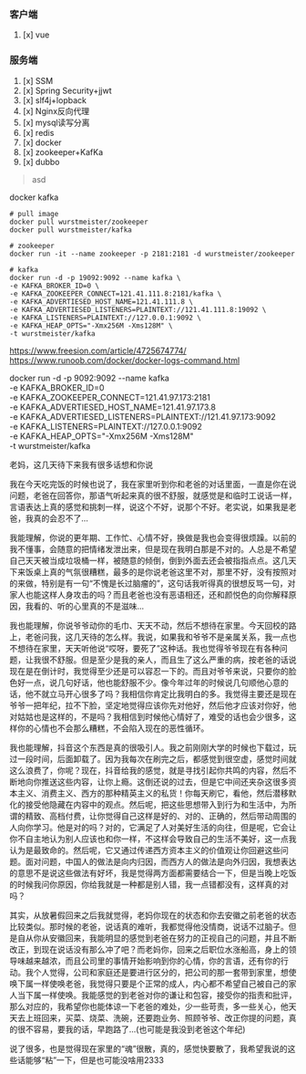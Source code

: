 ### 客户端
1. [x] vue
### 服务端
1. [x] SSM
2. [x] Spring Security+jjwt
3. [x] slf4j+lopback
4. [x] Nginx反向代理
5. [x] mysql读写分离
6. [x] redis
7. [x] docker
8. [x] zookeeper+KafKa
9. [x] dubbo


>asd

docker kafka
```shell
# pull image
docker pull wurstmeister/zookeeper
docker pull wurstmeister/kafka
```
```shell
# zookeeper
docker run -it --name zookeeper -p 2181:2181 -d wurstmeister/zookeeper
```
```shell
# kafka
docker run -d -p 19092:9092 --name kafka \
-e KAFKA_BROKER_ID=0 \
-e KAFKA_ZOOKEEPER_CONNECT=121.41.111.8:2181/kafka \
-e KAFKA_ADVERTIESED_HOST_NAME=121.41.111.8 \
-e KAFKA_ADVERTIESED_LISTENERS=PLAINTEXT://121.41.111.8:19092 \
-e KAFKA_LISTENERS=PLAINTEXT://127.0.0.1:9092 \
-e KAFKA_HEAP_OPTS="-Xmx256M -Xms128M" \
-t wurstmeister/kafka
```
https://www.freesion.com/article/4725674774/
https://www.runoob.com/docker/docker-logs-command.html

docker run -d -p 9092:9092 --name kafka \
-e KAFKA_BROKER_ID=0 \
-e KAFKA_ZOOKEEPER_CONNECT=121.41.97.173:2181 \
-e KAFKA_ADVERTIESED_HOST_NAME=121.41.97.173.8 \
-e KAFKA_ADVERTIESED_LISTENERS=PLAINTEXT://121.41.97.173:9092 \
-e KAFKA_LISTENERS=PLAINTEXT://127.0.0.1:9092 \
-e KAFKA_HEAP_OPTS="-Xmx256M -Xms128M" \
-t wurstmeister/kafka


老妈，这几天待下来我有很多话想和你说

我在今天吃完饭的时候也说了，我在家里听到你和老爸的对话里面，一直是你在说问题，老爸在回答你，那语气听起来真的很不舒服，就感觉是和临时工说话一样，言语表达上真的感觉和挑刺一样，说这个不好，说那个不好。老实说，如果我是老爸，我真的会忍不了...

我能理解，你说的更年期、工作忙、心情不好，换做是我也会变得很烦躁。以前的我不懂事，会随意的把情绪发泄出来，但是现在我明白那是不对的。人总是不希望自己天天被当成垃圾桶一样，被随意的倾倒，倒到外面去还会被指指点点。这几天下来饭桌上真的气氛很糟糕，最多的是你说老爸这里不对，那里不好，没有按照对的来做，特别是有一句“不愧是长过脑瘤的”，这句话我听得真的很想反骂一句，对家人也能这样人身攻击的吗？而且老爸也没有恶语相还，还和颜悦色的向你解释原因，我看的、听的心里真的不是滋味...

我也能理解，你说爷爷动你的毛巾、天天不动，然后不想待在家里。今天回校的路上，老爸问我，这几天待的怎么样。我说，如果我和爷爷不是亲属关系，我一点也不想待在家里，天天听他说“哎呀，要死了”这种话。我也觉得爷爷现在有各种问题，让我很不舒服。但是至少是我的亲人，而且生了这么严重的病，按老爸的话说现在是在倒计时，我觉得至少还是可以容忍一下的。而且对爷爷来说，只要你的脸色好一点，说几句好话，他也能舒服不少。像今年过年的时候说几句顺他心意的话，他不就立马开心很多了吗？我相信你肯定比我明白的多。我觉得主要还是现在爷爷一把年纪，拉不下脸，坚定地觉得应该你先对他好，然后他才应该对你好，他对姑姑也是这样的，不是吗？我相信到时候他心情好了，难受的话也会少很多，这样你的心情也不会那么糟糕，不会陷入现在的恶性循环。

我也能理解，抖音这个东西是真的很吸引人。我之前刚刚大学的时候也下载过，玩过一段时间，后面卸载了。因为我每次在刷完之后，都感觉到很空虚，感觉时间就这么浪费了，你呢？现在，抖音给我的感觉，就是寻找引起你共鸣的内容，然后不断地向你推送这些内容，让你上瘾。这倒还说的过去，但是它中间还夹杂这很多资本主义、消费主义、西方的那种精英主义的私货！你每天刷它，看他，然后潜移默化的接受他隐藏在内容中的观点。然后呢，把这些思想带入到行为和生活中，为所谓的精致、高档付费，让你觉得自己这样是好的、对的、正确的，然后带动周围的人向你学习。他是对的吗？对的，它满足了人对美好生活的向往，但是呢，它会让你不自主地认为别人应该也和你一样，不这样会导致自己的生活不美好，这一点我认为是最致命的。然后呢，它又通过传递西方资本主义的价值观让你回避这些问题。面对问题，中国人的做法是向内归因，而西方人的做法是向外归因，我想表达的意思不是说这些做法有好坏，我是觉得两方面都需要结合一下，但是当晚上吃饭的时候我问你原因，你给我就是一种都是别人错，我一点错都没有，这样真的对吗？

其实，从放暑假回来之后我就觉得，老妈你现在的状态和你去安徽之前老爸的状态比较类似。那时候的老爸，说话真的难听，我都觉得他没情商，说话不过脑子。但是自从你从安徽回来，我能明显的感觉到老爸在努力的正视自己的问题，并且不断改正，到现在说话没有那么冲了吧？而老妈你，回来之后职位水涨船高，身上的领导味越来越浓，而且公司里的事情开始影响到你的心情，你的言语，还有你的行动。我个人觉得，公司和家庭还是要进行区分的，把公司的那一套带到家里，想使唤下属一样使唤老爸，我觉得只要是个正常的成人，内心都不希望自己被自己的家人当下属一样使唤。我能感觉的到老爸对你的谦让和包容，接受你的指责和批评，那么对应的，我希望你也能体谅一下老爸的难处，少一些苛责，多一些关心，他天天去上班回来，买菜、烧菜、洗碗，还要跑业务、照顾爷爷、改正你提的问题，真的很不容易，要我的话，早跑路了...(也可能是我没到老爸这个年纪)

说了很多，也是觉得现在家里的“魂”很散，真的，感觉快要散了，我希望我说的这些话能够“粘”一下，但是也可能没啥用2333